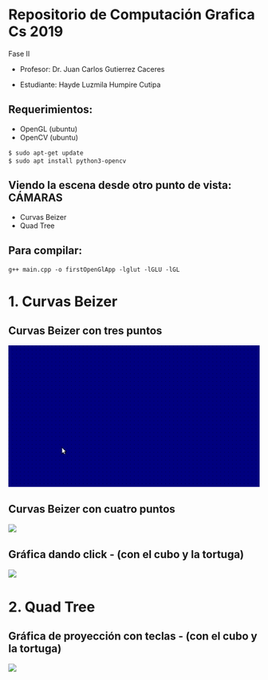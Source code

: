 # Repositorio de Computación Grafica Cs 2019
Fase II 

- Profesor: 
Dr. Juan Carlos Gutierrez Caceres

- Estudiante: 
Hayde Luzmila Humpire Cutipa

## Requerimientos:
- OpenGL (ubuntu)
- OpenCV (ubuntu)
```
$ sudo apt-get update
$ sudo apt install python3-opencv
```
## Viendo la escena desde otro punto de vista: CÁMARAS
- Curvas Beizer
- Quad Tree

## Para compilar: 
```
g++ main.cpp -o firstOpenGlApp -lglut -lGLU -lGL
```
# 1. Curvas Beizer
## Curvas Beizer con tres puntos
![](Imagenes/ConTresPuntos.gif )

## Curvas Beizer con cuatro puntos
![](Imagenes/ConCautroPuntos.gif)

## Gráfica dando click - (con el cubo y la tortuga)
![](Imagenes/Movimiento_Click.gif)

# 2. Quad Tree
## Gráfica de proyección con teclas - (con el cubo y la tortuga)
![](Imagenes/Movimiento_Teclas.gif)

